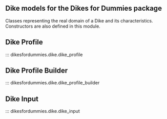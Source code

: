 ## Dike models for the Dikes for Dummies package

Classes representing the real domain of a Dike and its characteristics. Constructors are also defined in this module.

## Dike Profile
::: dikesfordummies.dike.dike_profile

## Dike Profile Builder
::: dikesfordummies.dike.dike_profile_builder

## Dike Input
::: dikesfordummies.dike.dike_input